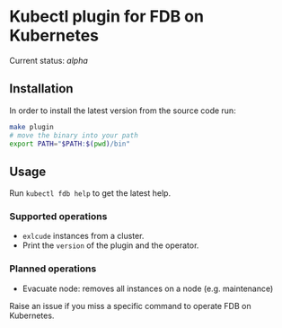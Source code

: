 # Kubectl plugin for FDB on Kubernetes

Current status: *alpha*

## Installation

In order to install the latest version from the source code run:

```bash
make plugin
# move the binary into your path
export PATH="$PATH:$(pwd)/bin" 
```

## Usage

Run `kubectl fdb help` to get the latest help.

### Supported operations

- `exlcude` instances from a cluster.
- Print the `version` of the plugin and the operator.

### Planned operations

- Evacuate node: removes all instances on a node (e.g. maintenance)

Raise an issue if you miss a specific command to operate FDB on Kubernetes.
